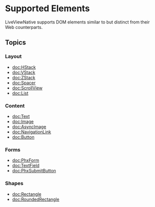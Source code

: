 # Supported Elements

LiveViewNative supports DOM elements similar to but distinct from their Web counterparts.

## Topics

### Layout

- <doc:HStack>
- <doc:VStack>
- <doc:ZStack>
- <doc:Spacer>
- <doc:ScrollView>
- <doc:List>

### Content

- <doc:Text>
- <doc:Image>
- <doc:AsyncImage>
- <doc:NavigationLink>
- <doc:Button>

### Forms

- <doc:PhxForm>
- <doc:TextField>
- <doc:PhxSubmitButton>

### Shapes

- <doc:Rectangle>
- <doc:RoundedRectangle>
